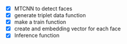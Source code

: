 - [x] MTCNN to detect faces
- [x] generate triplet data function
- [x] make a train function
- [x] create and embedding vector for each face
- [x] Inference function